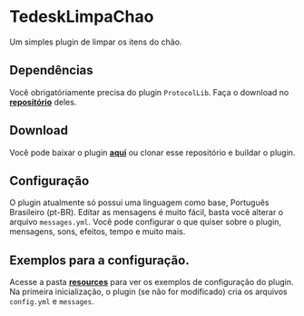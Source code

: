 # TedeskLimpaChao
Um simples plugin de limpar os itens do chão.
## Dependências
Você obrigatóriamente precisa do plugin `ProtocolLib`. Faça o download no [**repositório**](https://github.com/dmulloy2/ProtocolLib/releases) deles.
## Download
Você pode baixar o plugin [**aqui**](https://github.com/VictorTedesco/TedeskLimpaChao/releases) ou clonar esse repositório e buildar o plugin.
## Configuração
O plugin atualmente só possui uma linguagem como base, Português Brasileiro (pt-BR). Editar as mensagens é muito fácil,
basta você alterar o arquivo `messages.yml`. Você pode configurar o que quiser sobre o plugin, mensagens, sons, efeitos, tempo e muito mais. 
## Exemplos para a configuração.
Acesse a pasta [**resources**](https://github.com/VictorTedesco/TedeskLimpaChao/tree/master/src/main/resources) para ver os exemplos de configuração do plugin. Na primeira inicialização, o plugin (se não for modificado) cria os arquivos `config.yml` e `messages`.